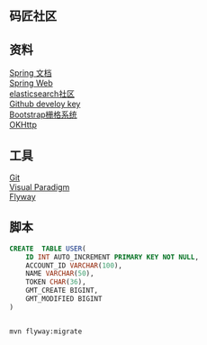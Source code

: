 ## 码匠社区

## 资料
[Spring 文档](https://spring.io/guides/)  
[Spring Web](https://spring.io/guides/gs/serving-web-content/)  
[elasticsearch社区](https://elasticsearch.cn/explore/)   
[Github develoy key](https://developer.github.com/v3/guides/managing-deploy-keys/#deploy-keys/)    
[Bootstrap栅格系统](https://v3.bootcss.com/css/#type-headings)  
[OKHttp](https://square.github.io/okhttp/)  

## 工具
[Git](https://git-scm.com/downloads)  
[Visual Paradigm](https://www.visual-paradigm.com/cn/)  
[Flyway](https://flywaydb.org/getstarted/firststeps/maven)  
## 脚本
```sql
CREATE  TABLE USER(
    ID INT AUTO_INCREMENT PRIMARY KEY NOT NULL,
    ACCOUNT_ID VARCHAR(100),
    NAME VARCHAR(50),
    TOKEN CHAR(36),
    GMT_CREATE BIGINT,
    GMT_MODIFIED BIGINT
)

```
```bash

mvn flyway:migrate
```